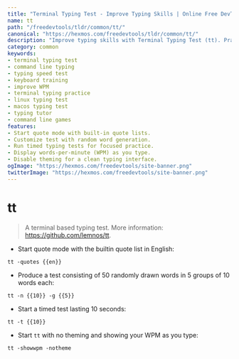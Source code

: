 ```yaml
---
title: "Terminal Typing Test - Improve Typing Skills | Online Free DevTools by Hexmos"
name: tt
path: "/freedevtools/tldr/common/tt/"
canonical: "https://hexmos.com/freedevtools/tldr/common/tt/"
description: "Improve typing skills with Terminal Typing Test (tt). Practice your typing, track your WPM, and customize your experience. Free online tool, no registration required."
category: common
keywords:
- terminal typing test
- command line typing
- typing speed test
- keyboard training
- improve WPM
- terminal typing practice
- linux typing test
- macos typing test
- typing tutor
- command line games
features:
- Start quote mode with built-in quote lists.
- Customize test with random word generation.
- Run timed typing tests for focused practice.
- Display words-per-minute (WPM) as you type.
- Disable theming for a clean typing interface.
ogImage: "https://hexmos.com/freedevtools/site-banner.png"
twitterImage: "https://hexmos.com/freedevtools/site-banner.png"
---
```


# tt

> A terminal based typing test.
> More information: <https://github.com/lemnos/tt>.

- Start quote mode with the builtin quote list in English:

`tt -quotes {{en}}`

- Produce a test consisting of 50 randomly drawn words in 5 groups of 10 words each:

`tt -n {{10}} -g {{5}}`

- Start a timed test lasting 10 seconds:

`tt -t {{10}}`

- Start `tt` with no theming and showing your WPM as you type:

`tt -showwpm -notheme`
